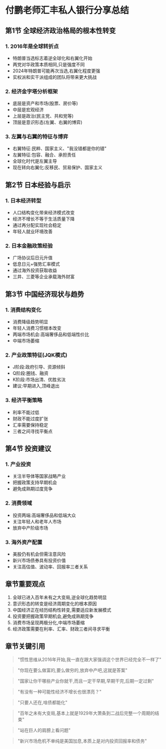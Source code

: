 # 付鹏老师汇丰私人银行分享总结

## 第1节 全球经济政治格局的根本性转变

### 1. 2016年是全球转折点
- 特朗普当选标志着逆全球化和右翼化开始
- 两党对华政策本质相同,只是强度不同
- 2024年特朗普可能再次当选,右翼化程度更强
- 实权派和实干派组成的团队将带来更大挑战

### 2. 经济金字塔分析框架
- 底层是资产和市场(股票、房价等)
- 中层是宏观经济
- 上层是政治(民主党、共和党等)
- 顶层是意识形态(左翼、右翼的博弈)

### 3. 左翼与右翼的特征与博弈
- 右翼特征:民粹、国家主义、"我没错都是你的错"
- 左翼特征:包容、融合、承担责任
- 全球化时代是左翼主导
- 现在转向右翼化:反移民、贸易保护、国家主义

## 第2节 日本经验与启示

### 1. 日本经济转型
- 人口结构变化带来经济模式改变
- 经济不增长不等于生活质量下降
- 通过再分配实现社会稳定
- 年轻人就业环境改善

### 2. 日本金融政策经验
- 广场协议后日元升值
- 低息日元+强势汇率模式
- 通过海外投资获取收益
- 三井、三菱等企业承载海外财富

## 第3节 中国经济现状与趋势

### 1. 消费结构变化
- 消费降级趋势明显
- 年轻人消费习惯根本改变
- 两端市场机会:高端奢侈品和低端性价比
- 中端市场萎缩

### 2. 产业政策特征(JQK模式)
- J阶段:政府引导、资源倾斜
- Q阶段:圈钱、融资
- K阶段:市场出清、优胜劣汰
- 建议:早期进入,顶峰退出

### 3. 经济平衡策略
- 利率不能过低
- 财政不能过度扩张
- 汇率需要保持稳定
- 三者之间寻找平衡点

## 第4节 投资建议

### 1. 产业投资
- 关注半导体等国家战略产业
- 把握政策支持早期机会
- 避免成熟期过度竞争

### 2. 消费领域
- 投资两端:高端奢侈品和低端大众
- 关注年轻人和老年人市场
- 放弃中产阶级市场

### 3. 海外资产配置
- 美股仍有机会但需注意风险
- 新兴市场债券具有投资价值
- 关注高估值、波动率、回报率三者关系

## 章节重要观点

1. 全球已进入百年未有之大变局,逆全球化趋势明显
2. 意识形态的转变是经济周期变化的根本原因
3. 中国经济正在经历结构性转变,需要适应新发展模式
4. 投资要把握政策早期机会,避免成熟期竞争
5. 消费市场呈现两极分化,中端市场萎缩
6. 经济政策需要在利率、汇率、财政三者间寻求平衡

## 章节关键引用

> "惯性思维从2016年开始,我一直在跟大家强调这个世界已经完全不一样了"

> "你现在要么做富的,要么做穷的,放弃中产吧,这就是答案"

> "国家让你干哪些产业你就干,而且一定干早期,早期干完,后期一定过剩"

> "有没有一种可能性经济不增长也很漂亮？"

> "只要人还在,啥债都能化"

> "百年之未有大变局,基本上就是1929年大萧条到二战后完整一个周期的结束"

> "站在巨人的肩膀上看问题"

> "新兴市场危机不单纯是美国加息,本质上是对内投资回报率和债务"
